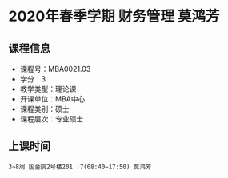 # 2020年春季学期 财务管理 莫鸿芳






## 课程信息

- 课程号：MBA0021.03
- 学分：3
- 教学类型：理论课
- 开课单位：MBA中心
- 课程类别：硕士
- 课程层次：专业硕士

## 上课时间

```
3~8周 国金院2号楼201 :7(08:40~17:50) 莫鸿芳
```

